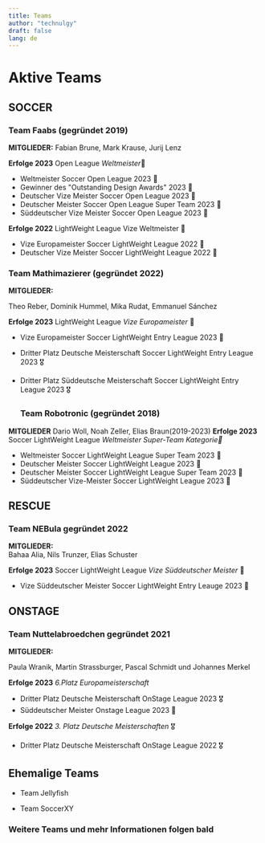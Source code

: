 ```yaml
---
title: Teams
author: "technulgy"
draft: false
lang: de
---
```



# Aktive Teams
## SOCCER

  ### Team Faabs **(gegründet 2019)**
  **MITGLIEDER:**
  Fabian Brune, Mark Krause, Jurij Lenz 
  
  **Erfolge 2023** Open League *Weltmeister*🥇

 - Weltmeister Soccer Open League 2023 🥇
 - Gewinner des "Outstanding Design Awards" 2023 🥇
 - Deutscher Vize Meister Soccer Open League 2023 🥈
 - Deutscher Meister Soccer Open League Super Team 2023 🥈
 - Süddeutscher Vize Meister Soccer Open League 2023 🥈

  **Erfolge 2022** LightWeight League Vize Weltmeister 🥈

 - Vize Europameister Soccer LightWeight League 2022 🥈
 - Deutscher Vize Meister Soccer LightWeight League 2022 🥈

  ### Team Mathimazierer **(gegründet 2022)**
  **MITGLIEDER:** 
  
  Theo Reber, Dominik Hummel, Mika Rudat, Emmanuel Sánchez

 **Erfolge 2023** LightWeight League *Vize Europameister* 🥈

 - Vize Europameister Soccer LightWeight Entry League 2023 🥈
 - Dritter Platz Deutsche Meisterschaft Soccer LightWeight Entry League 2023 🎖️
 - Dritter Platz Süddeutsche Meisterschaft Soccer LightWeight Entry League 2023 🎖️

   ### Team Robotronic **(gegründet 2018)**
 **MITGLIEDER**
 Dario Woll, Noah Zeller, Elias Braun(2019-2023)
 **Erfolge 2023** Soccer LightWeight League *Weltmeister Super-Team Kategorie🥇*

 - Weltmeister Soccer LightWeight League Super Team 2023 🥇
 - Deutscher Meister Soccer LightWeight League 2023 🥇
 - Deutscher Meister Soccer LightWeight League Super Team 2023 🥇
 - Süddeutscher Vize-Meister Soccer LightWeight League 2023 🥈

 ## RESCUE

  ### Team NEBula **gegründet 2022**
 **MITGLIEDER:**  
 Bahaa Alia, Nils Trunzer, Elias Schuster

 **Erfolge 2023** Soccer LightWeight League *Vize Süddeutscher Meister* 🥈
  - Vize Süddeutscher Meister Soccer LightWeight Entry Leauge 2023 🥈

## ONSTAGE 
 ### Team Nuttelabroedchen **gegründet 2021**
 **MITGLIEDER:** 

 Paula Wranik, Martin Strassburger, Pascal Schmidt und Johannes Merkel

**Erfolge 2023** *6.Platz Europameisterschaft*
  - Dritter Platz Deutsche Meisterschaft OnStage League 2023 🎖️
  - Süddeutscher Meister Onstage League 2023 🥇
  
**Erfolge 2022** *3. Platz Deutsche Meisterschaften* 🎖️
  - Dritter Platz Deutsche Meisterschaft OnStage League 2022 🎖️

## Ehemalige Teams
 - Team Jellyfish

 - Team SoccerXY


### Weitere Teams und mehr Informationen folgen bald